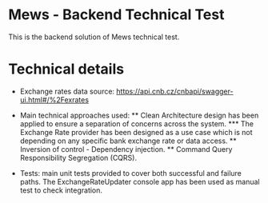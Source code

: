 # Mews - Backend Technical Test

This is the backend solution of Mews technical test.

# Technical details

* Exchange rates data source: https://api.cnb.cz/cnbapi/swagger-ui.html#/%2Fexrates
* Main technical approaches used:
** Clean Architecture design has been applied to ensure a separation of concerns across the system.
*** The Exchange Rate provider has been designed as a use case which is not depending on any specific bank exchange rate or data access.
** Inversion of control - Dependency injection.
** Command Query Responsibility Segregation (CQRS).

* Tests: main unit tests provided to cover both successful and failure paths. The ExchangeRateUpdater console app has been used as manual test to check integration.
